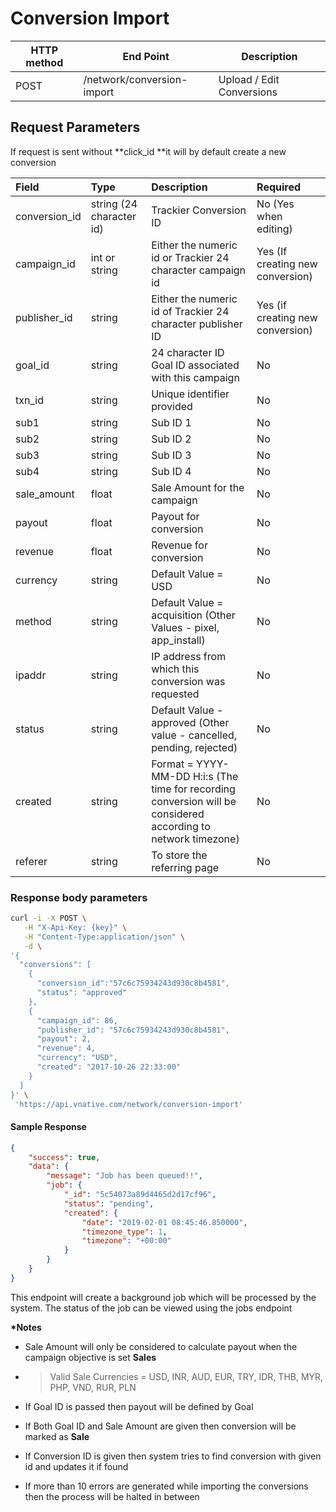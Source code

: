 # Conversion Import

| **HTTP method** | End Point | Description |
| --- | --- | --- |
| POST | /network/conversion-import | Upload / Edit Conversions |

## Request Parameters

If request is sent without **click\_id **it will by default create a new conversion

| Field | Type | Description | Required |
| :--- | :--- | :--- | :--- |
| conversion\_id | string \(24 character id\) | Trackier Conversion ID | No \(Yes when editing\) |
| campaign\_id | int or string | Either the numeric id or Trackier 24 character campaign id | Yes \(If creating new conversion\) |
| publisher\_id | string | Either the numeric id of Trackier 24 character publisher ID | Yes \(if creating new conversion\) |
| goal\_id | string | 24 character ID Goal ID associated with this campaign | No |
| txn\_id | string | Unique identifier provided | No |
| sub1 | string | Sub ID 1 | No |
| sub2 | string | Sub ID 2 | No |
| sub3 | string | Sub ID 3 | No |
| sub4 | string | Sub ID 4 | No |
| sale\_amount | float | Sale Amount for the campaign | No |
| payout | float | Payout for conversion | No |
| revenue | float | Revenue for conversion | No |
| currency | string | Default Value = USD | No |
| method | string | Default Value = acquisition \(Other Values - pixel, app\_install\) | No |
| ipaddr | string | IP address from which this conversion was requested | No |
| status | string | Default Value - approved \(Other value - cancelled, pending, rejected\) | No |
| created | string | Format = YYYY-MM-DD H:i:s \(The time for recording conversion will be considered according to network timezone\) | No |
| referer | string | To store the referring page | No |

### **Response body parameters**

```bash
curl -i -X POST \
   -H "X-Api-Key: {key}" \
   -H "Content-Type:application/json" \
   -d \
'{
  "conversions": [
    {
      "conversion_id":"57c6c75934243d930c8b4581",
      "status": "approved"
    },
    {
      "campaign_id": 86,
      "publisher_id": "57c6c75934243d930c8b4581",
      "payout": 2,
      "revenue": 4,
      "currency": "USD",
      "created": "2017-10-26 22:33:00"
    }
  ]
}' \
 'https://api.vnative.com/network/conversion-import'
```

#### Sample Response

```json
{
    "success": true,
    "data": {
        "message": "Job has been queued!!",
        "job": {
            "_id": "5c54073a89d4465d2d17cf96",
            "status": "pending",
            "created": {
                "date": "2019-02-01 08:45:46.850000",
                "timezone_type": 1,
                "timezone": "+00:00"
            }
        }
    }
}
```

This endpoint will create a background job which will be processed by the system. The status of the job can be viewed using the jobs endpoint

**\*Notes**

* Sale Amount will only be considered to calculate payout when the campaign objective is set **Sales**
* > Valid Sale Currencies = USD, INR, AUD, EUR, TRY, IDR, THB, MYR, PHP, VND, RUR, PLN
* If Goal ID is passed then payout will be defined by Goal
* If Both Goal ID and Sale Amount are given then conversion will be marked as **Sale**

* If Conversion ID is given then system tries to find conversion with given id and updates it if found
* If more than 10 errors are generated while importing the conversions then the process will be halted in between




